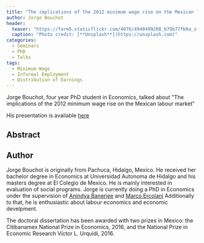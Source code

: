 ```yaml
---
title: "The implications of the 2012 minimum wage rise on the Mexican labour market"
author: Jorge Bouchot
header:
  teaser: "https://farm5.staticflickr.com/4076/4940499208_b79b77fb0a_z.jpg"
  caption: "Photo credit: [**Unsplash**](https://unsplash.com)"
categories:
  - Seminars
  - PhD
  - Talks
tags:
  - Minimum Wage
  - Informal Employment
  - Distribution of Earnings
---
```


Jorge Bouchot, four year PhD student in Economics, talked about
"The implications of the 2012 minimum wage rise on the Mexican labour market"

His presentation is available [here](https://github.com/MexicanSocietyUoB/seminars/blob/master/assets/slides/jbouchot112017/slides.pdf)

## Abstract


## Author

Jorge Bouchot is originally from Pachuca, Hidalgo, Mexico.
He received her bachelor degree in Economics at Universidad Autonoma de Hidalgo
and his masters degree at El Colegio de Mexico. He is mainly interested in
evaluation of social programs. Jorge is currently doing a PhD in Economics
under the supervision of
[Anindya Banerjee](https://www.birmingham.ac.uk/staff/profiles/business/banerjee-anindya.aspx)
and [Marco Ercolani](https://www.birmingham.ac.uk/staff/profiles/business/ercolani-marco.aspx)
Additionally to that, he is enthusiastic about labour economics and economic develpment.

The doctoral dissertation has been awarded with two prizes in Mexico:
the Citibanamex National Prize in Economics, 2016, and the National Prize in
Economic Research Víctor L. Urquidi, 2016.
